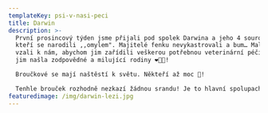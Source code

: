 ```yaml
---
templateKey: psi-v-nasi-peci
title: Darwin
description: >-
  První prosincový týden jsme přijali pod spolek Darwina a jeho 4 sourozence,
  kteří se narodili ,,omylem". Majitelé fenku nevykastrovali a bum… Maličké jsme
  vzali k nám, abychom jim zařídili veškerou potřebnou veterinární péči a hlavně
  jim našla zodpovědné a milující rodiny ❤️🙏🏻!

  Broučkové se mají naštěstí k světu. Někteří až moc 🤣! 

  Tenhle brouček rozhodně nezkazí žádnou srandu! Je to hlavní spolupachatel ďáblice Dixie. Do všeho jde po hlavě.
featuredimage: /img/darwin-lezi.jpg
---
```


